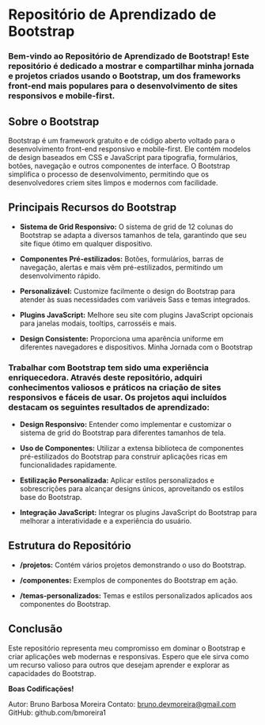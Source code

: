 # Repositório de Aprendizado de Bootstrap

### Bem-vindo ao Repositório de Aprendizado de Bootstrap! Este repositório é dedicado a mostrar e compartilhar minha jornada e projetos criados usando o Bootstrap, um dos frameworks front-end mais populares para o desenvolvimento de sites responsivos e mobile-first.

## Sobre o Bootstrap
Bootstrap é um framework gratuito e de código aberto voltado para o desenvolvimento front-end responsivo e mobile-first. Ele contém modelos de design baseados em CSS e JavaScript para tipografia, formulários, botões, navegação e outros componentes de interface. O Bootstrap simplifica o processo de desenvolvimento, permitindo que os desenvolvedores criem sites limpos e modernos com facilidade.

## Principais Recursos do Bootstrap
* **Sistema de Grid Responsivo:** O sistema de grid de 12 colunas do Bootstrap se adapta a diversos tamanhos de tela, garantindo que seu site fique ótimo em qualquer dispositivo.

* **Componentes Pré-estilizados:** Botões, formulários, barras de navegação, alertas e mais vêm pré-estilizados, permitindo um desenvolvimento rápido.

* **Personalizável:** Customize facilmente o design do Bootstrap para atender às suas necessidades com variáveis Sass e temas integrados.

* **Plugins JavaScript:** Melhore seu site com plugins JavaScript opcionais para janelas modais, tooltips, carrosséis e mais.

* **Design Consistente:** Proporciona uma aparência uniforme em diferentes navegadores e dispositivos.
Minha Jornada com o Bootstrap

### Trabalhar com Bootstrap tem sido uma experiência enriquecedora. Através deste repositório, adquiri conhecimentos valiosos e práticos na criação de sites responsivos e fáceis de usar. Os projetos aqui incluídos destacam os seguintes resultados de aprendizado:

* **Design Responsivo:** Entender como implementar e customizar o sistema de grid do Bootstrap para diferentes tamanhos de tela.

* **Uso de Componentes:** Utilizar a extensa biblioteca de componentes pré-estilizados do Bootstrap para construir aplicações ricas em funcionalidades rapidamente.

* **Estilização Personalizada:** Aplicar estilos personalizados e sobrescrições para alcançar designs únicos, aproveitando os estilos base do Bootstrap.

* **Integração JavaScript:** Integrar os plugins JavaScript do Bootstrap para melhorar a interatividade e a experiência do usuário.

## Estrutura do Repositório
* **/projetos:** Contém vários projetos demonstrando o uso do Bootstrap.

* **/componentes:** Exemplos de componentes do Bootstrap em ação.

* **/temas-personalizados:** Temas e estilos personalizados aplicados aos componentes do Bootstrap.

## Conclusão
Este repositório representa meu compromisso em dominar o Bootstrap e criar aplicações web modernas e responsivas. Espero que ele sirva como um recurso valioso para outros que desejam aprender e explorar as capacidades do Bootstrap.

**Boas Codificações!**

Autor: Bruno Barbosa Moreira
Contato: bruno.devmoreira@gmail.com
GitHub: github.com/bmoreira1 